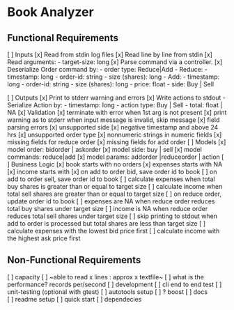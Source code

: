 # Book Analyzer

## Functional Requirements 

[ ] Inputs 
    [x] Read from stdin log files
    [x] Read line by line from stdin
    [x] Read arguments:
        - target-size: long
    [x] Parse command via a controller.
    [x] Deserialize Order command by:
        - order type: Reduce|Add
            - Reduce:
                - timestamp: long
                - order-id: string
                - size (shares): long
            - Add:
                - timestamp: long
                - order-id: string
                - size (shares): long
                - price: float
                - side: Buy | Sell

[ ] Outputs
    [x] Print to stderr warning and errors
    [x] Write actions to stdout
        - Serialize Action by:
            - timestamp: long
            - action type: Buy | Sell
            - total: float | NA
[x] Validation
    [x] terminate with error when 1st arg is not present
    [x] print warning as to stderr when input message is invalid, skip message
    [x] field parsing errors
        [x] unsupported side
        [x] negative timestamp and above 24 hrs
        [x] unsupported order type
        [x] nonnumeric strings in numeric fields
        [x] missing fields for reduce order
        [x] missing fields for add order
[ ] Models
    [x] model order: bidorder | askorder
    [x] model side: buy | sell
    [x] model commands: reduce|add
    [x] model params: addorder |reduceorder | action
[ ] Business Logic
    [x] book starts with no orders
    [x] expenses starts with NA
    [x] income starts with
    [x] on add to order bid, save order id to book
    [ ] on add to order sell, save order id to book
    [ ] calculate expenses when total buy shares is greater than or equal to target size
    [ ] calculate income when total sell shares are greater than or equal to target size 
    [ ] on reduce order, update order id to book
    [ ] expenses are NA when reduce order reduces total buy shares under target size
    [ ] income is NA when reduce order reduces total sell shares under target size
    [ ] skip printing to stdout when add to order is processed but total shares are less than target size
    [ ] calculate expenses with the lowest bid price first
    [ ] calculate income with the highest ask price first

## Non-Functional Requirements

[ ] capacity
    [ ] ~able to read x lines : approx x textfile~
    [ ] what is the performance? records per/second
[ ] development
    [ ] cli end to end test
    [ ] unit-testing (optional with gtest)
    [ ] autotools setup
    [ ] ? boost
[ ] docs    
    [ ] readme setup
    [ ] quick start
    [ ] dependecies